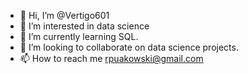 - 👋 Hi, I’m @Vertigo601
- 👀 I’m interested in data science
- 🌱 I’m currently learning SQL.
- 💞️ I’m looking to collaborate on data science projects.
- 📫 How to reach me rpuakowski@gmail.com

<!---
Vertigo601/Vertigo601 is a ✨ special ✨ repository because its `README.md` (this file) appears on your GitHub profile.
You can click the Preview link to take a look at your changes.
--->
